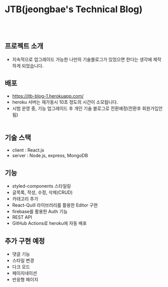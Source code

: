 # JTB(jeongbae's Technical Blog)

<br />
<br />

## 프로젝트 소개

- 지속적으로 업그레이드 가능한 나만의 기술블로그가 있었으면 한다는 생각에 제작하게 되었습니다.
  <br />

## 배포

- https://jtb-blog-1.herokuapp.com/
- heroku 서버는 재가동시 10초 정도의 시간이 소모됩니다.
- 시범 운영 중, 기능 업그레이드 후 개인 기술 블로그로 전환예정(전환후 회원가입안됨)
  <br />
  <br />

## 기술 스택

- client : React.js
- server : Node.js, express, MongoDB
  <br />

## 기능

- styled-components 스타일링
- 글목록, 작성, 수정, 삭제(CRUD)
- 카테고리 추가
- React-Quill 라이브러리를 활용한 Editor 구현
- firebase를 활용한 Auth 기능
- REST API
- GitHub Actions로 heroku에 자동 배포
  <br />

## 추가 구현 예정

- 댓글 기능
- 스타일 변경
- 다크 모드
- 페이지네이션
- 반응형 페이지
